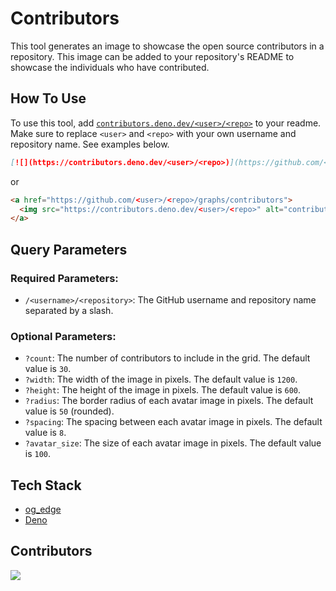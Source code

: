 # Contributors

This tool  generates an image to showcase the open source contributors in a repository. This image can be added to your repository's README to showcase the individuals who have contributed.

## How To Use

To use this tool, add [`contributors.deno.dev/<user>/<repo>`](https://contributors.deno.dev/<user>/<repo>) to your readme. Make sure to replace `<user>` and `<repo>` with your own username and repository name. See examples below.

```md
[![](https://contributors.deno.dev/<user>/<repo>)](https://github.com/<user>/<repo>/graphs/contributors)
```

or

```html
<a href="https://github.com/<user>/<repo>/graphs/contributors">
  <img src="https://contributors.deno.dev/<user>/<repo>" alt="contributors">
</a>
```

## Query Parameters

### Required Parameters:

- `/<username>/<repository>`: The GitHub username and repository name separated by a slash.

### Optional Parameters:
- `?count`: The number of contributors to include in the grid. The default value is `30`.
- `?width`: The width of the image in pixels. The default value is `1200`.
- `?height`: The height of the image in pixels. The default value is `600`.
- `?radius`: The border radius of each avatar image in pixels. The default value is `50` (rounded).
- `?spacing`: The spacing between each avatar image in pixels. The default value is `8`.
- `?avatar_size`: The size of each avatar image in pixels. The default value is `100`.

## Tech Stack

- [og_edge](https://deno.land/x/og_edge)
- [Deno](https://deno.com/)

## Contributors

[![](https://contributors.deno.dev/isaiah-hamilton/contributors?height=110)](https://github.com/isaiah-hamilton/contributors/graphs/contributors)
